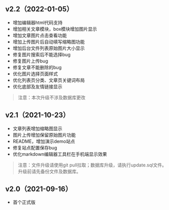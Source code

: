 ## v2.2（2022-01-05）
- 增加编辑器html代码支持
- 增加相关文章模块，box模块增加图片显示
- 增加文章图片点击查看功能
- 增加上传图片后自动填写缩略图功能
- 增加后台文件列表原始图片大小显示
- 修复图片搜索后不能选择bug
- 修复图片上传bug
- 修复文章不能删除的bug
- 优化图片选择页面样式
- 优化列表页分类、文章页关键词布局
- 优化底部及友情链接显示

> 注意：本次升级不涉及数据库更改

## v2.1（2021-10-23）
- 文章列表增加缩略图显示
- 图片上传增加保留原始图片功能
- README，增加演示demo站点
- 修复站点配置保存bug
- 优化markdown编辑器工具栏在手机端显示效果

> 注意：文件升级请使用git pull拉取；数据库升级，请执行update.sql文件。升级前请先备份文件及数据库。

## v2.0（2021-09-16）
- 首个正式版